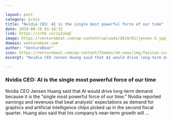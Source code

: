 ```yaml
---

layout: post
category: press
title: "Nvidia CEO: AI is the single most powerful force of our time"
date: 2019-08-16 01:16:32
link: https://vrhk.co/2yZuhqC
image: https://venturebeat.com/wp-content/uploads/2019/01/jensen-5.jpg?w=1200&strip=all
domain: venturebeat.com
author: "VentureBeat"
icon: https://venturebeat.com/wp-content/themes/vb-news/img/favicon.ico
excerpt: "Nvidia CEO Jensen Huang said that AI would drive long-term demand because it is the “single most powerful force of our time.” Nvidia reported earnings and revenues that beat analysts’ expectations as demand for graphics and artificial intelligence chips picked up in the second fiscal quarter. Huang also said that his company’s near-term growth will …"

---
```


### Nvidia CEO: AI is the single most powerful force of our time

Nvidia CEO Jensen Huang said that AI would drive long-term demand because it is the “single most powerful force of our time.” Nvidia reported earnings and revenues that beat analysts’ expectations as demand for graphics and artificial intelligence chips picked up in the second fiscal quarter. Huang also said that his company’s near-term growth will …